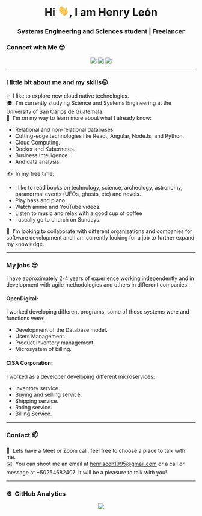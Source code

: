 <h1 align="center">Hi <img src="https://raw.githubusercontent.com/ABSphreak/ABSphreak/master/gifs/Hi.gif" width="30px">, I am Henry León </h1>
<h3 align="center">Systems Engineering and Sciences student | Freelancer </h3>

### Connect with Me 😎
<p align="center">
<a href="https://www.linkedin.com/in/henry-francisco-le%C3%B3n-hern%C3%A1ndez/"><img src="https://img.shields.io/badge/-Henry%20León%20-0077B5?style=flat&logo=Linkedin&logoColor=white"/></a>
<a href="mailto:henriscoh1995@gmail.com"><img src="https://img.shields.io/badge/-henriscoh1995@gmail.com-D14836?style=flat&logo=Gmail&logoColor=white"/></a>
<a href="https://api.whatsapp.com/send?phone=50254682407&text=Hola!%20Quiero%20información%20de%20tus%20servicios%20de%20programación%20por%20favor.%20Gracias%20por%20tu%20pronta%20respuesta!"><img src="https://img.shields.io/badge/-54682407-D14836?style=flat&logo=Whatsapp&logoColor=white&color=green"/></a>
</p>
<hr>

### I little bit about me and my skills🙃
💡 &nbsp;I like to explore new cloud native technologies.\
🎓 &nbsp;I'm currently studying Science and Systems Engineering at the University of San Carlos de Guatemala.\
🌱 &nbsp;I'm on my way to learn more about what I already know:
- Relational and non-relational databases.
- Cutting-edge technologies like React, Angular, NodeJs, and Python.
- Cloud Computing.
- Docker and Kubernetes.
- Business Intelligence.
- And data analysis.

✍️ &nbsp;In my free time:
  - I like to read books on technology, science, archeology, astronomy, paranormal events (UFOs, ghosts, etc) and novels.
  - Play bass and piano.
  - Watch anime and YouTube videos.
  - Listen to music and relax with a good cup of coffee
  - I usually go to church on Sundays.

👯 &nbsp;I’m looking to collaborate with different organizations and companies for software development and I am currently looking for a job to further expand my knowledge.
<hr>

### My jobs 😎
I have approximately 2-4 years of experience working independently and in development with agile methodologies and others in different companies.

#### OpenDigital:
I worked developing different programs, some of those systems were and functions were:
- Development of the Database model.
- Users Management.
- Product inventory management.
- Microsystem of billing.

#### CISA Corporation:
I worked as a developer developing different microservices:
- Inventory service.
- Buying and selling service.
- Shipping service.
- Rating service.
- Billing Service.
<hr>

### Contact 📫
💬 &nbsp;Lets have a Meet or Zoom call, feel free to choose a place to talk with me.\
✉️  &nbsp;You can shoot me an email at henriscoh1995@gmail.com or a call or message at +50254682407! It will be a pleasure to talk with you!.
<hr>


### ⚙️ &nbsp;GitHub Analytics

<p align="center">
<a href="https://github.com/HenryLeon95">
  <!--<img height="180em" src="https://github-readme-stats-eight-theta.vercel.app/api?username=HenryLeon95&show_icons=true&theme=algolia&include_all_commits=true&count_private=true"/>-->
  <img height="180em" src="https://github-readme-stats-eight-theta.vercel.app/api/top-langs/?username=HenryLeon95&layout=compact&langs_count=8&theme=algolia"/>
</a>
</p>

<!--
**HenryLeon95/HenryLeon95** is a ✨ _special_ ✨ repository because its `README.md` (this file) appears on your GitHub profile.
-->
